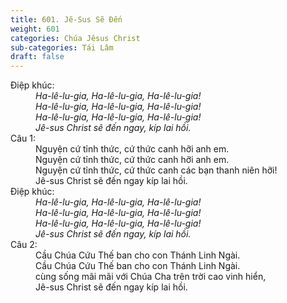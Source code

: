 ```yaml
---
title: 601. Jê-Sus Sẽ Đến
weight: 601
categories: Chúa Jêsus Christ
sub-categories: Tái Lâm
draft: false
---
```

<dl><dt>Điệp khúc:</dt><dd data-chorus="1"><em>Ha-lê-lu-gia, Ha-lê-lu-gia, Ha-lê-lu-gia! <br/>Ha-lê-lu-gia, Ha-lê-lu-gia, Ha-lê-lu-gia! <br/>Ha-lê-lu-gia, Ha-lê-lu-gia, Ha-lê-lu-gia! <br/>Jê-sus Christ sẽ đến ngay, kíp lai hồi. </em></dd><dt>Câu 1:</dt><dd data-verse="1">Nguyện cứ tỉnh thức, cứ thức canh hỡi anh em. <br/>Nguyện cứ tỉnh thức, cứ thức canh hỡi anh em. <br/>Nguyện cứ tỉnh thức, cứ thức canh các bạn thanh niên hỡi! <br/>Jê-sus Christ sẽ đến ngay kíp lai hồi. </dd><dt>Điệp khúc:</dt><dd data-chorus="1"><em>Ha-lê-lu-gia, Ha-lê-lu-gia, Ha-lê-lu-gia! <br/>Ha-lê-lu-gia, Ha-lê-lu-gia, Ha-lê-lu-gia! <br/>Ha-lê-lu-gia, Ha-lê-lu-gia, Ha-lê-lu-gia! <br/>Jê-sus Christ sẽ đến ngay, kíp lai hồi. </em></dd><dt>Câu 2:</dt><dd data-verse="2">Cầu Chúa Cứu Thế ban cho con Thánh Linh Ngài. <br/>Cầu Chúa Cứu Thế ban cho con Thánh Linh Ngài. <br/>cùng sống mãi mãi với Chúa Cha trên trời cao vinh hiển, <br/>Jê-sus Christ sẽ đến ngay kíp lai hồi. </dd></dl>